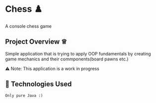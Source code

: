
#  Chess ♟️
A console chess game 


##  Project Overview ♕

Simple application that is trying to apply OOP fundamentals by creating game mechanics and their commponents(board pawns etc.)

⚠️ Note: This application is a work in progress
## 🚀 Technologies Used
    Only pure Java :)
